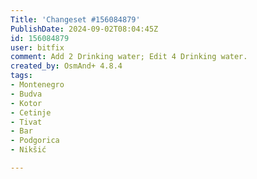 ```yaml
---
Title: 'Changeset #156084879'
PublishDate: 2024-09-02T08:04:45Z
id: 156084879
user: bitfix
comment: Add 2 Drinking water; Edit 4 Drinking water.
created_by: OsmAnd+ 4.8.4
tags:
- Montenegro
- Budva
- Kotor
- Cetinje
- Tivat
- Bar
- Podgorica
- Nikšić

---
```

